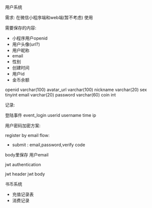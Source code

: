 用户系统

需求: 在微信小程序端和web端(暂不考虑) 使用


需要保存的内容:
- 小程序用户openid
- 用户头像(url?) 
- 用户昵称
- email 
- 性别
- 创建时间
- 用户id
- 金币余额

openid  varchar(100)
avatar_url varchar(100)
nickname  varchar(20)
sex tinyint
email varchar(20)
password varchar(60)
coin int 




记录:

登陆事件 
event_login 
userid  username   time   ip


用户密码加密方案:




register by email flow:

- submit : email,password,verify code

body里保存
用户email

jwt authentication

jwt header
jwt body 

书币系统

- 充值记录表
- 消费记录
